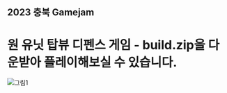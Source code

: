 ## 2023 충북 Gamejam

# 원 유닛 탑뷰 디펜스 게임 - build.zip을 다운받아 플레이해보실 수 있습니다.

![그림1](https://github.com/Cho-ga-nom/2023CB_GameJam/assets/43463560/3b487ab6-5254-438d-9c1c-26833c0a5fb7)
